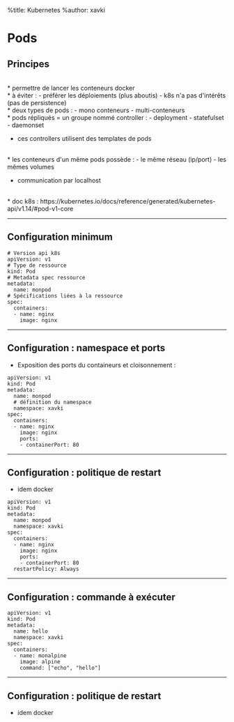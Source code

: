 %title: Kubernetes 
%author: xavki

# Pods

## Principes

<br>
* permettre de lancer les conteneurs docker

<br>
* à éviter : 
		- préférer les déploiements (plus aboutis)
		- k8s n'a pas d'intérêts (pas de persistence)

<br>
* deux types de pods :
		- mono conteneurs
		- multi-conteneurs

<br>
* pods répliqués = un groupe nommé controller :
		- deployment
		- statefulset
		- daemonset

* ces controllers utilisent des templates de pods

<br>
* les conteneurs d'un même pods possède : 
		- le même réseau (ip/port)
		- les mêmes volumes

* communication par localhost

<br>
* doc k8s : https://kubernetes.io/docs/reference/generated/kubernetes-api/v1.14/#pod-v1-core

---------------------------------------------------------------------------


## Configuration minimum


```
# Version api k8s
apiVersion: v1
# Type de ressource
kind: Pod
# Metadata spec ressource
metadata:
  name: monpod
# Spécifications liées à la ressource
spec:
  containers:
  - name: nginx
    image: nginx
```


--------------------------------------------------------------------------


## Configuration : namespace et ports


* Exposition des ports du containeurs et cloisonnement :

```
apiVersion: v1
kind: Pod
metadata:
  name: monpod
  # définition du namespace
  namespace: xavki
spec:
  containers:
  - name: nginx
    image: nginx
    ports:
    - containerPort: 80
```


--------------------------------------------------------------------------

## Configuration : politique de restart


* idem docker

```
apiVersion: v1
kind: Pod
metadata:
  name: monpod
  namespace: xavki
spec:
  containers:
  - name: nginx
    image: nginx
    ports:
    - containerPort: 80
  restartPolicy: Always
```


--------------------------------------------------------------------------

## Configuration : commande à exécuter



```
apiVersion: v1
kind: Pod
metadata:
  name: hello
  namespace: xavki
spec:
  containers:
  - name: monalpine
    image: alpine
    command: ["echo", "hello"]
```


--------------------------------------------------------------------------

## Configuration : politique de restart


* idem docker











